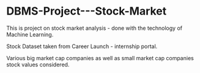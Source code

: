 # DBMS-Project---Stock-Market
This is project on stock market analysis - done with the technology of Machine Learning.

Stock Dataset taken from Career Launch - internship portal.

Various big market cap companies as well as small market cap companies stock values considered.


